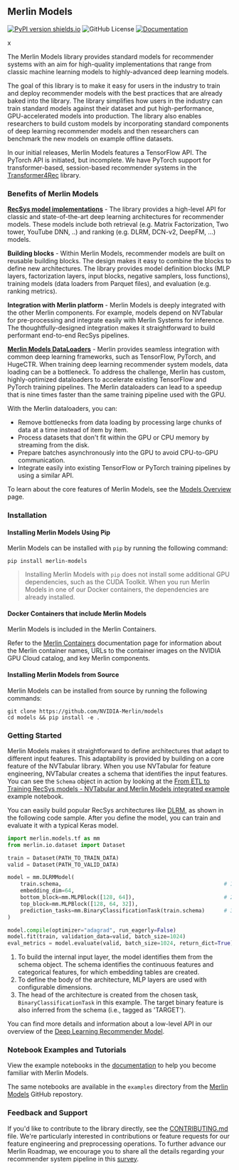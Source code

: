 ## Merlin Models

[![PyPI version shields.io](https://img.shields.io/pypi/v/merlin-models.svg)](https://pypi.python.org/pypi/merlin-models/)
![GitHub License](https://img.shields.io/github/license/NVIDIA-Merlin/models)
[![Documentation](https://img.shields.io/badge/documentation-blue.svg)](https://nvidia-merlin.github.io/models/main/)

x

The Merlin Models library provides standard models for recommender systems with an aim for high-quality implementations
that range from classic machine learning models to highly-advanced deep learning models.

The goal of this library is to make it easy for users in the industry to train and deploy recommender models with the best
practices that are already baked into the library. The library simplifies how users in the industry can train standard models against their dataset and put high-performance, GPU-accelerated models into production. The library also enables researchers to build custom
models by incorporating standard components of deep learning recommender models and then researchers can benchmark the new models on
example offline
datasets.

In our initial releases, Merlin Models features a TensorFlow API. The PyTorch API is initiated, but incomplete. We have PyTorch support for transformer-based, session-based recommender systems in the [Transformer4Rec](https://github.com/NVIDIA-Merlin/Transformers4Rec/) library.

### Benefits of Merlin Models

**[RecSys model implementations](https://nvidia-merlin.github.io/models/main/models_overview.html)** - The library provides a high-level API for classic and state-of-the-art deep learning architectures for recommender models.
These models include both retrieval (e.g. Matrix Factorization, Two tower, YouTube DNN, ..) and ranking (e.g. DLRM, DCN-v2, DeepFM, ...) models.

**Building blocks** - Within Merlin Models, recommender models are built on reusable building blocks.
The design makes it easy to combine the blocks to define new architectures.
The library provides model definition blocks (MLP layers, factorization layers, input blocks, negative samplers, loss functions), training models (data loaders from Parquet files), and evaluation (e.g. ranking metrics).

**Integration with Merlin platform** - Merlin Models is deeply integrated with the other Merlin components.
For example, models depend on NVTabular for pre-processing and integrate easily with Merlin Systems for inference.
The thoughtfully-designed integration makes it straightforward to build performant end-to-end RecSys pipelines.

**[Merlin Models DataLoaders](https://nvidia-merlin.github.io/models/main/api.html#loader-utility-functions)** - Merlin provides seamless integration with common deep learning frameworks, such as TensorFlow, PyTorch, and HugeCTR.
When training deep learning recommender system models, data loading can be a bottleneck.
To address the challenge, Merlin has custom, highly-optimized dataloaders to accelerate existing TensorFlow and PyTorch training pipelines.
The Merlin dataloaders can lead to a speedup that is nine times faster than the same training pipeline used with the GPU.

With the Merlin dataloaders, you can:

- Remove bottlenecks from data loading by processing large chunks of data at a time instead of item by item.
- Process datasets that don't fit within the GPU or CPU memory by streaming from the disk.
- Prepare batches asynchronously into the GPU to avoid CPU-to-GPU communication.
- Integrate easily into existing TensorFlow or PyTorch training pipelines by using a similar API.

To learn about the core features of Merlin Models, see the [Models Overview](https://nvidia-merlin.github.io/models/main/models_overview.html) page.

### Installation

#### Installing Merlin Models Using Pip

Merlin Models can be installed with `pip` by running the following command:

```shell
pip install merlin-models
```

> Installing Merlin Models with `pip` does not install some additional GPU dependencies, such as the CUDA Toolkit.
> When you run Merlin Models in one of our Docker containers, the dependencies are already installed.

#### Docker Containers that include Merlin Models

Merlin Models is included in the Merlin Containers.

Refer to the [Merlin Containers](https://nvidia-merlin.github.io/Merlin/main/containers.html) documentation page for information about the Merlin container names, URLs to the container images on the NVIDIA GPU Cloud catalog, and key Merlin components.

#### Installing Merlin Models from Source

Merlin Models can be installed from source by running the following commands:

```shell
git clone https://github.com/NVIDIA-Merlin/models
cd models && pip install -e .
```

### Getting Started

Merlin Models makes it straightforward to define architectures that adapt to different input features.
This adaptability is provided by building on a core feature of the NVTabular library.
When you use NVTabular for feature engineering, NVTabular creates a schema that identifies the input features.
You can see the `Schema` object in action by looking at the [From ETL to Training RecSys models - NVTabular and Merlin Models integrated example](https://nvidia-merlin.github.io/models/main/examples/02-Merlin-Models-and-NVTabular-integration.html) example notebook.

You can easily build popular RecSys architectures like [DLRM](http://arxiv.org/abs/1906.00091), as shown in the following code sample.
After you define the model, you can train and evaluate it with a typical Keras model.

```python
import merlin.models.tf as mm
from merlin.io.dataset import Dataset

train = Dataset(PATH_TO_TRAIN_DATA)
valid = Dataset(PATH_TO_VALID_DATA)

model = mm.DLRMModel(
    train.schema,                                                   # 1
    embedding_dim=64,
    bottom_block=mm.MLPBlock([128, 64]),                            # 2
    top_block=mm.MLPBlock([128, 64, 32]),
    prediction_tasks=mm.BinaryClassificationTask(train.schema)      # 3
)

model.compile(optimizer="adagrad", run_eagerly=False)
model.fit(train, validation_data=valid, batch_size=1024)
eval_metrics = model.evaluate(valid, batch_size=1024, return_dict=True)
```

1.  To build the internal input layer, the model identifies them from the schema object.
    The schema identifies the continuous features and categorical features, for which embedding tables are created.
2.  To define the body of the architecture, MLP layers are used with configurable dimensions.
3.  The head of the architecture is created from the chosen task, `BinaryClassificationTask` in this example.
    The target binary feature is also inferred from the schema (i.e., tagged as 'TARGET').

You can find more details and information about a low-level API in our overview of the
[Deep Learning Recommender Model](https://nvidia-merlin.github.io/models/main/models_overview.html#deep-learning-recommender-model).

### Notebook Examples and Tutorials

View the example notebooks in the [documentation](https://nvidia-merlin.github.io/models/main/examples/README.html) to help you become familiar with Merlin Models.

The same notebooks are available in the `examples` directory from the [Merlin Models](https://github.com/NVIDIA-Merlin/models) GitHub repostory.

### Feedback and Support

If you'd like to contribute to the library directly, see the [CONTRIBUTING.md](CONTRIBUTING.md) file.
We're particularly interested in contributions or feature requests for our feature engineering and preprocessing operations.
To further advance our Merlin Roadmap, we encourage you to share all the details regarding your recommender system pipeline in this [survey](https://developer.nvidia.com/merlin-devzone-survey).
